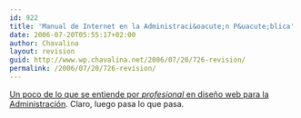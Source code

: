 ```yaml
---
id: 922
title: 'Manual de Internet en la Administraci&oacute;n P&uacute;blica'
date: 2006-07-20T05:55:17+02:00
author: Chavalina
layout: revision
guid: http://www.wp.chavalina.net/2006/07/20/726-revision/
permalink: /2006/07/20/726-revision/
---
```

<a href="http://www.grancomo.com/2006/07/20/manual-de-internet-en-la-administracion-publica-o-como-perpetuar-el-lamentable-estado-de-la-web-espanola/" target="_blank">Un poco de lo que se entiende por <em>profesional</em> en dise&ntilde;o web para la Administraci&oacute;n</a>. Claro, luego pasa lo que pasa.
